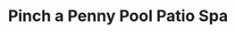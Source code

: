 ---
title: "Pinch a Penny Pool Patio Spa"
url: /wellington/pinch-a-penny-pool-patio-spa/
shop: swimming pool
---